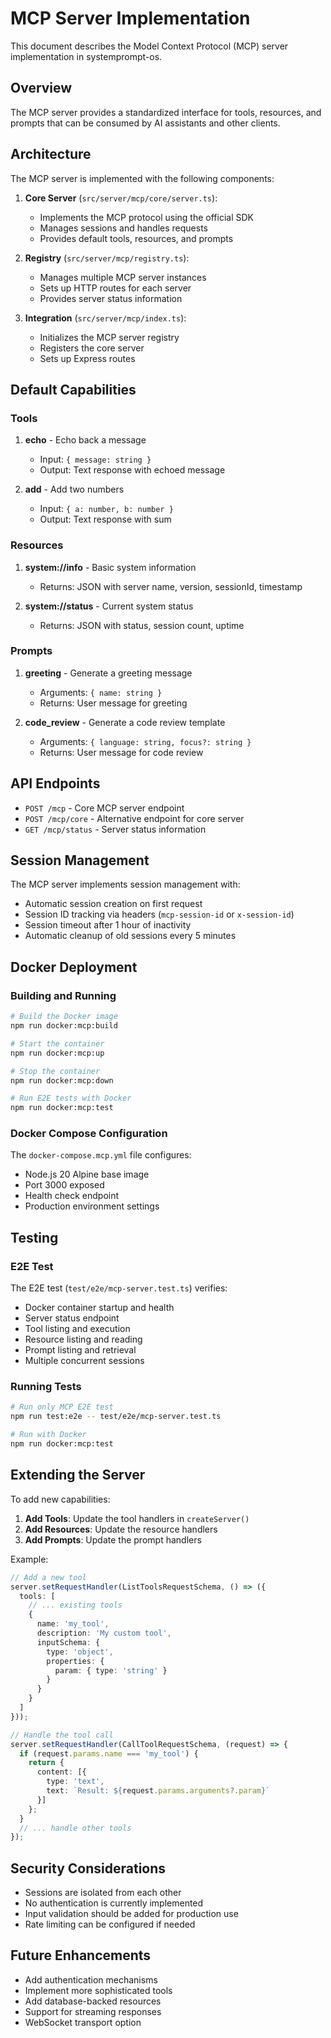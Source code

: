 # MCP Server Implementation

This document describes the Model Context Protocol (MCP) server implementation in systemprompt-os.

## Overview

The MCP server provides a standardized interface for tools, resources, and prompts that can be consumed by AI assistants and other clients.

## Architecture

The MCP server is implemented with the following components:

1. **Core Server** (`src/server/mcp/core/server.ts`):
   - Implements the MCP protocol using the official SDK
   - Manages sessions and handles requests
   - Provides default tools, resources, and prompts

2. **Registry** (`src/server/mcp/registry.ts`):
   - Manages multiple MCP server instances
   - Sets up HTTP routes for each server
   - Provides server status information

3. **Integration** (`src/server/mcp/index.ts`):
   - Initializes the MCP server registry
   - Registers the core server
   - Sets up Express routes

## Default Capabilities

### Tools

1. **echo** - Echo back a message
   - Input: `{ message: string }`
   - Output: Text response with echoed message

2. **add** - Add two numbers
   - Input: `{ a: number, b: number }`
   - Output: Text response with sum

### Resources

1. **system://info** - Basic system information
   - Returns: JSON with server name, version, sessionId, timestamp

2. **system://status** - Current system status
   - Returns: JSON with status, session count, uptime

### Prompts

1. **greeting** - Generate a greeting message
   - Arguments: `{ name: string }`
   - Returns: User message for greeting

2. **code_review** - Generate a code review template
   - Arguments: `{ language: string, focus?: string }`
   - Returns: User message for code review

## API Endpoints

- `POST /mcp` - Core MCP server endpoint
- `POST /mcp/core` - Alternative endpoint for core server
- `GET /mcp/status` - Server status information

## Session Management

The MCP server implements session management with:
- Automatic session creation on first request
- Session ID tracking via headers (`mcp-session-id` or `x-session-id`)
- Session timeout after 1 hour of inactivity
- Automatic cleanup of old sessions every 5 minutes

## Docker Deployment

### Building and Running

```bash
# Build the Docker image
npm run docker:mcp:build

# Start the container
npm run docker:mcp:up

# Stop the container
npm run docker:mcp:down

# Run E2E tests with Docker
npm run docker:mcp:test
```

### Docker Compose Configuration

The `docker-compose.mcp.yml` file configures:
- Node.js 20 Alpine base image
- Port 3000 exposed
- Health check endpoint
- Production environment settings

## Testing

### E2E Test

The E2E test (`test/e2e/mcp-server.test.ts`) verifies:
- Docker container startup and health
- Server status endpoint
- Tool listing and execution
- Resource listing and reading
- Prompt listing and retrieval
- Multiple concurrent sessions

### Running Tests

```bash
# Run only MCP E2E test
npm run test:e2e -- test/e2e/mcp-server.test.ts

# Run with Docker
npm run docker:mcp:test
```

## Extending the Server

To add new capabilities:

1. **Add Tools**: Update the tool handlers in `createServer()`
2. **Add Resources**: Update the resource handlers
3. **Add Prompts**: Update the prompt handlers

Example:

```typescript
// Add a new tool
server.setRequestHandler(ListToolsRequestSchema, () => ({
  tools: [
    // ... existing tools
    {
      name: 'my_tool',
      description: 'My custom tool',
      inputSchema: {
        type: 'object',
        properties: {
          param: { type: 'string' }
        }
      }
    }
  ]
}));

// Handle the tool call
server.setRequestHandler(CallToolRequestSchema, (request) => {
  if (request.params.name === 'my_tool') {
    return {
      content: [{
        type: 'text',
        text: `Result: ${request.params.arguments?.param}`
      }]
    };
  }
  // ... handle other tools
});
```

## Security Considerations

- Sessions are isolated from each other
- No authentication is currently implemented
- Input validation should be added for production use
- Rate limiting can be configured if needed

## Future Enhancements

- Add authentication mechanisms
- Implement more sophisticated tools
- Add database-backed resources
- Support for streaming responses
- WebSocket transport option